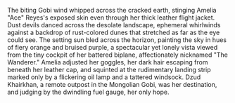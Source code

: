 The biting Gobi wind whipped across the cracked earth, stinging Amelia "Ace" Reyes's exposed skin even through her thick leather flight jacket.  Dust devils danced across the desolate landscape, ephemeral whirlwinds against a backdrop of rust-colored dunes that stretched as far as the eye could see. The setting sun bled across the horizon, painting the sky in hues of fiery orange and bruised purple, a spectacular yet lonely vista viewed from the tiny cockpit of her battered biplane, affectionately nicknamed "The Wanderer."  Amelia adjusted her goggles, her dark hair escaping from beneath her leather cap, and squinted at the rudimentary landing strip marked only by a flickering oil lamp and a tattered windsock. Dzud Khairkhan, a remote outpost in the Mongolian Gobi, was her destination, and judging by the dwindling fuel gauge, her only hope.
